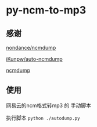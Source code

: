 # py-ncm-to-mp3

## 感谢

[nondance/ncmdump](https://github.com/nondanee/ncmdump "nondance/ncmdump")

[iKunpw/auto-ncmdump](https://github.com/iKunpw/auto-ncmdump.git)

[ncmdump](https://github.com/QCloudHao/ncmdump)

## 使用

网易云的ncm格式转mp3 的 手动脚本

执行脚本 `python ./autodump.py`
